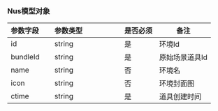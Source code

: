 ### Nus模型对象
| 参数字段<img width=20/>  | 参数类型<img width=80/> | 是否必须   | 备注 |
|  ----   | ----  |----  | ----  |
| id | string    | 是  | 环境Id|
| bundleId  | string | 是  | 原始场景道具Id |
| name  | string | 否  | 环境名 |
| icon  | string | 否  | 环境封面图 |
| ctime  | string | 是  | 道具创建时间 |



